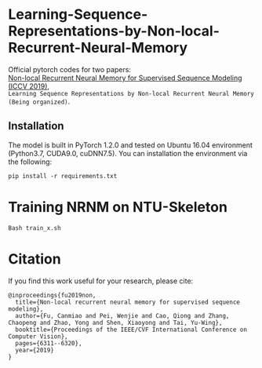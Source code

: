 # Learning-Sequence-Representations-by-Non-local-Recurrent-Neural-Memory
Official pytorch codes for two papers:  
[Non-local Recurrent Neural Memory for Supervised Sequence Modeling (ICCV 2019)](https://openaccess.thecvf.com/content_ICCV_2019/papers/Fu_Non-Local_Recurrent_Neural_Memory_for_Supervised_Sequence_Modeling_ICCV_2019_paper.pdf),  
`Learning Sequence Representations by Non-local Recurrent Neural Memory (Being organized)`.

## Installation
The model is built in PyTorch 1.2.0 and tested on Ubuntu 16.04 environment (Python3.7, CUDA9.0, cuDNN7.5).
You can installation the environment via the following:
```
pip install -r requirements.txt
```

# Training NRNM on NTU-Skeleton
`Bash train_x.sh`

# Citation
If you find this work useful for your research, please cite:
```
@inproceedings{fu2019non,
  title={Non-local recurrent neural memory for supervised sequence modeling},
  author={Fu, Canmiao and Pei, Wenjie and Cao, Qiong and Zhang, Chaopeng and Zhao, Yong and Shen, Xiaoyong and Tai, Yu-Wing},
  booktitle={Proceedings of the IEEE/CVF International Conference on Computer Vision},
  pages={6311--6320},
  year={2019}
}
```

